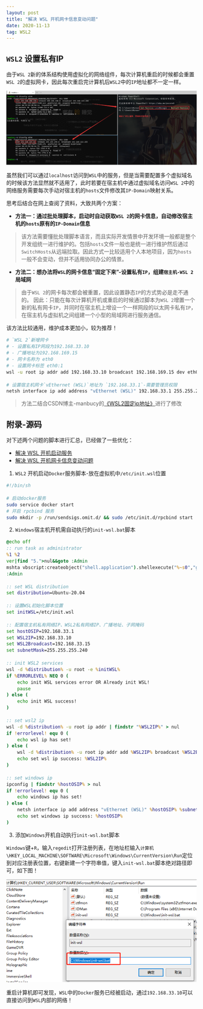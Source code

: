 ```yaml
---
layout: post
title: "解决 WSL 开机网卡信息变动问题"
date: 2020-11-13
tag: WSL2
---
```


## `WSL2` 设置私有IP

由于`WSL 2`新的体系结构使用虚拟化的网络组件，每次计算机重启的时候都会重置`WSL 2`的虚拟网卡，因此每次重启完计算机后`WSL2`中的`IP`地址都不一定一样。

![Get-Servcie-LxssManager-Restarat-Service.png](/images/article/Get-Servcie-LxssManager-Restarat-Service.png)

虽然我们可以通过`localhost`访问到`WSL`中的服务，但是当需要配置多个虚拟域名的时候该方法显然就不适用了，此时若要在宿主机中通过虚拟域名访问`WSL 2`中的网络服务需要每次手动对宿主机的`hosts`文件修改其`IP-Domain`映射关系。


思考后结合在网上查阅了资料，大致共两个方案：

- **方法一：通过批处理脚本，启动时自动获取`WSL 2`的网卡信息，自动修改宿主机的`hosts`原有的`IP-Domain`信息**

> 该方法需要懂批处理脚本语言，而且实际开发情景中开发环境一般都是整个开发组统一进行维护的。包括`hosts`文件一般也是统一进行维护然后通过`SwitchHosts`从远端拉取。因此方式一比较适用个人本地项目，因为`hosts`一般不会变动，但并不适用协同办公的情景。


- **方法二：想办法将`WSL`的网卡信息“固定下来”-设置私有`IP`，组建`宿主机-WSL 2`局域网**

> 由于`WSL 2`的网卡每次都会被重置，因此设置静态`IP`的方式势必是走不通的。
因此：只能在每次计算机开机或重启的时候通过脚本为`WSL 2`增置一个新的私有网卡`IP`，并同时在宿主机上增设一个一样网段的以太网卡私有`IP`，在宿主机与虚拟机之间组建一个小型的局域网进行服务通信。

该方法比较通用，维护成本更加小，较为推荐！

```sh
# `WSL 2`新增网卡
# - 设置私有IP网段为192.168.33.10
# - 广播地址为192.168.169.15
# - 网卡名称为 eth0
# - 设置网卡标签 eth0:1
wsl -u root ip addr add 192.168.33.10 broadcast 192.168.169.15 dev eth0 label eth0:1

# 设置宿主机网卡`vEthernet (WSL)`地址为 `192.168.33.1`-需要管理员权限
netsh interface ip add address "vEthernet (WSL)" 192.168.33.1 255.255.255.240
```

> 方法二结合CSDN博主-manbucy的[《WSL2固定ip地址》](https://blog.csdn.net/manbu_cy/article/details/108476859)进行了修改

## 附录-源码

对下述两个问题的脚本进行汇总，已经做了一些优化：

- [解决 WSL 开机启动服务](/2020/11/how-to-auto-start-service-on-boot-WSL2)
- [解决 WSL 开机网卡信息变动问题](#)

1. `WSL2` 开机启动`Docker`服务脚本-放在虚拟机中`/etc/init.wsl`位置
```sh
#!/bin/sh

# 启动docker服务
sudo service docker start
# 开启 rpcbind 服务
sudo mkdir -p /run/sendsigs.omit.d/ && sudo /etc/init.d/rpcbind start
```

2. `Windows`宿主机开机需自动执行的`init-wsl.bat`脚本
```bat
@echo off
:: run task as administrator
%1 %2
ver|find "5.">nul&&goto :Admin
mshta vbscript:createobject("shell.application").shellexecute("%~s0","goto :Admin","","runas",1)(window.close)&goto :eof
:Admin

:: set WSL distribution
set distribution=Ubuntu-20.04

:: 设置WSL初始化脚本位置
set initWSL=/etc/init.wsl

:: 配置宿主机私有网络IP、WSL2私有网络IP、广播地址、子网掩码
set hostOSIP=192.168.33.1
set WSL2IP=192.168.33.10
set WSL2Broadcast=192.168.33.15
set subnetMask=255.255.255.240

:: init WSL2 services
wsl -d %distribution% -u root -e %initWSL%
if %ERRORLEVEL% NEQ 0 (
    echo init WSL services error OR Already init WSL!
    pause
) else (
    echo init WSL success!
)

:: set wsl2 ip
wsl -d %distribution% -u root ip addr | findstr "%WSL2IP%" > nul
if !errorlevel! equ 0 (
    echo wsl ip has set!
) else (
    wsl -d %distribution% -u root ip addr add %WSL2IP% broadcast %WSL2Broadcast% dev eth0 label eth0:1
    echo set wsl ip success: %WSL2IP%
)

:: set windows ip
ipconfig | findstr %hostOSIP% > nul
if !errorlevel! equ 0 (
    echo windows ip has set!
) else (
    netsh interface ip add address "vEthernet (WSL)" %hostOSIP% %subnetMask%
    echo set windows ip success: %hostOSIP%
)
```

3. 添加`Windows`开机自动执行`init-wsl.bat`脚本

`Windows`键+`R`，输入`regedit`打开注册列表，在地址栏输入`计算机\HKEY_LOCAL_MACHINE\SOFTWARE\Microsoft\Windows\CurrentVersion\Run`定位到对应注册表位置，右键新建一个字符串值，键入`init-wsl.bat`脚本绝对路径即可，如下图！

![set regedit service](/images/article/regedit-add-init-wsl.png)

重启计算机即可发现，`WSL`中的`Docker`服务已经被启动，通过`192.168.33.10`可以直接访问到`WSL`内部的网络！